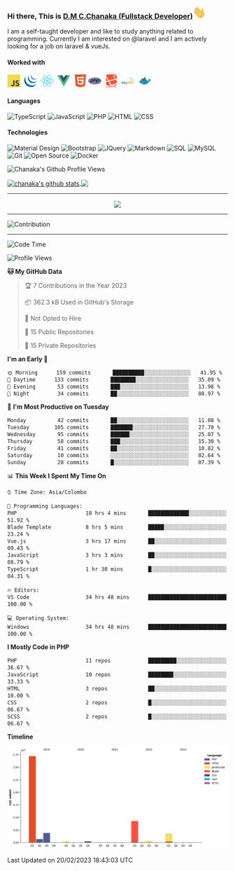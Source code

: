 <!-- ### Hi there  -->
<h3>Hi there, This is <a href="#">D.M C.Chanaka (Fullstack Developer)</a><img src="https://raw.githubusercontent.com/ABSphreak/ABSphreak/master/gifs/Hi.gif" width="30px"></h3>

<p>I am a self-taught developer and like to study anything related to programming. Currently I am interested on @laravel and I am actively looking for a job on laravel & vueJs.</p>

#### Worked with

<img width="30px" src="https://raw.githubusercontent.com/devicons/devicon/master/icons/javascript/javascript-original.svg" alt="cchanaka: Javascript" />&nbsp;
<img width="30px" src="https://raw.githubusercontent.com/devicons/devicon/master/icons/jquery/jquery-original.svg" alt="cchanaka: Jquery" />&nbsp; 
<img width="30px" src="https://raw.githubusercontent.com/devicons/devicon/master/icons/react/react-original.svg" alt="cchanaka: React" />&nbsp; 
<img width="30px" src="https://raw.githubusercontent.com/devicons/devicon/master/icons/vuejs/vuejs-original.svg" alt="cchanaka: VueJS" />&nbsp;
<img width="30px" src="https://raw.githubusercontent.com/devicons/devicon/master/icons/html5/html5-original.svg" alt="cchanaka: HTML5" /> 
<img width="30px" src="https://raw.githubusercontent.com/devicons/devicon/master/icons/php/php-original.svg" alt="cchanaka: PHP" />&nbsp;
<img width="30px" src="https://raw.githubusercontent.com/devicons/devicon/master/icons/laravel/laravel-plain-wordmark.svg" alt="cchanaka: Laravel" />&nbsp; 
<img width="30px" src="https://raw.githubusercontent.com/devicons/devicon/master/icons/mysql/mysql-original-wordmark.svg" alt="cchanaka: MySQL" />&nbsp; 
<img width="30px" src="https://raw.githubusercontent.com/devicons/devicon/master/icons/docker/docker-original.svg" alt="cchanaka: Docker" />

#### Languages

![TypeScript](https://img.shields.io/badge/-TypeScript-fff?&logo=TypeScript&logoColor=007ACC)
![JavaScript](https://img.shields.io/badge/-JavaScript-fff?&logo=JavaScript&logoColor=ddc508)
![PHP](https://img.shields.io/badge/-PHP-fff?&logo=PHP)
![HTML](https://img.shields.io/badge/-HTML-fff?&logo=HTML5)
![CSS](https://img.shields.io/badge/-CSS-fff?&logo=CSS3&logoColor=blue)

#### Technologies
![Material Design](https://img.shields.io/badge/-Material%20Design-fff?style=flat&logo=material-design&logoColor=blue)
![Bootstrap](https://img.shields.io/badge/-Bootstrap-fff?style=flat&logo=bootstrap&logoColor=563D7C)
![JQuery](https://img.shields.io/badge/-JQuery-fff?style=flat&logo=jquery&logoColor=blue)
![Markdown](https://img.shields.io/badge/-Markdown-fff?style=flat&logo=markdown&logoColor=black)
![SQL](https://img.shields.io/badge/-SQL-fff?style=flat&logo=Microsoft-SQL-Server&logoColor=blue)
![MySQL](https://img.shields.io/badge/-MySQL-fff?style=flat&logo=mysql)
![Git](https://img.shields.io/badge/-Git-fff?style=flat&logo=git)
![Open Source](https://img.shields.io/badge/-Open%20Source-fff?style=flat&logo=open-source-Initiative)
![Docker](https://img.shields.io/badge/-Docker-fff?style=flat&logo=Docker)

![Chanaka's Github Profile Views](https://komarev.com/ghpvc/?username=dmcchanaka&color=blueviolet) 

<a href="https://github.com/dmcchanaka">
    <img height="150px" align="center" src="https://github-readme-stats.vercel.app/api?username=dmcchanaka&show_icons=true&include_all_commits=true&theme=radical&line_height=27&count_private=true" alt="chanaka's github stats"/>
</a>

<a href="https://github.com/dmcchanaka">
    <img height="150px" align="center" src="https://github-readme-stats.vercel.app/api/top-langs/?username=dmcchanaka&theme=radical&layout=compact&langs_count=10" />
</a>
<hr>
<div align="center">
<a href="https://github.com/dmcchanaka">
    <img align="center" src="https://github-readme-streak-stats.herokuapp.com/?user=dmcchanaka&hide_border=true&theme=radical" />
</a>
<hr>
</div>

![Contribution](https://activity-graph.herokuapp.com/graph?username=dmcchanaka&theme=react-dark&hide_border=true&area=true&include_all_commits=true)
<hr>

<!--START_SECTION:waka-->
![Code Time](http://img.shields.io/badge/Code%20Time-1%2C397%20hrs%202%20mins-blue)

![Profile Views](http://img.shields.io/badge/Profile%20Views-22-blue)

**🐱 My GitHub Data** 

> 🏆 7 Contributions in the Year 2023
 > 
> 📦 362.3 kB Used in GitHub's Storage 
 > 
> 🚫 Not Opted to Hire
 > 
> 📜 15 Public Repositories 
 > 
> 🔑 15 Private Repositories  
 > 
**I'm an Early 🐤** 

```text
🌞 Morning      159 commits       ██████████░░░░░░░░░░░░░░░   41.95 % 
🌆 Daytime      133 commits       ████████░░░░░░░░░░░░░░░░░   35.09 % 
🌃 Evening       53 commits       ███░░░░░░░░░░░░░░░░░░░░░░   13.98 % 
🌙 Night         34 commits       ██░░░░░░░░░░░░░░░░░░░░░░░   08.97 % 

```
📅 **I'm Most Productive on Tuesday** 

```text
Monday          42 commits       ██░░░░░░░░░░░░░░░░░░░░░░░   11.08 % 
Tuesday        105 commits       ███████░░░░░░░░░░░░░░░░░░   27.70 % 
Wednesday       95 commits       ██████░░░░░░░░░░░░░░░░░░░   25.07 % 
Thursday        58 commits       ███░░░░░░░░░░░░░░░░░░░░░░   15.30 % 
Friday          41 commits       ██░░░░░░░░░░░░░░░░░░░░░░░   10.82 % 
Saturday        10 commits       ░░░░░░░░░░░░░░░░░░░░░░░░░   02.64 % 
Sunday          28 commits       █░░░░░░░░░░░░░░░░░░░░░░░░   07.39 % 

```


📊 **This Week I Spent My Time On** 

```text
⌚︎ Time Zone: Asia/Colombo

💬 Programming Languages: 
PHP                      18 hrs 4 mins       █████████████░░░░░░░░░░░░   51.92 % 
Blade Template           8 hrs 5 mins        █████░░░░░░░░░░░░░░░░░░░░   23.24 % 
Vue.js                   3 hrs 17 mins       ██░░░░░░░░░░░░░░░░░░░░░░░   09.43 % 
JavaScript               3 hrs 3 mins        ██░░░░░░░░░░░░░░░░░░░░░░░   08.79 % 
TypeScript               1 hr 30 mins        █░░░░░░░░░░░░░░░░░░░░░░░░   04.31 % 

🔥 Editors: 
VS Code                  34 hrs 48 mins      █████████████████████████   100.00 % 

💻 Operating System: 
Windows                  34 hrs 48 mins      █████████████████████████   100.00 % 

```

**I Mostly Code in PHP** 

```text
PHP                      11 repos            █████████░░░░░░░░░░░░░░░░   36.67 % 
JavaScript               10 repos            ████████░░░░░░░░░░░░░░░░░   33.33 % 
HTML                     3 repos             ██░░░░░░░░░░░░░░░░░░░░░░░   10.00 % 
CSS                      2 repos             █░░░░░░░░░░░░░░░░░░░░░░░░   06.67 % 
SCSS                     2 repos             █░░░░░░░░░░░░░░░░░░░░░░░░   06.67 % 

```


**Timeline**

![Chart not found](https://raw.githubusercontent.com/dmcchanaka/dmcchanaka/main/charts/bar_graph.png) 


 Last Updated on 20/02/2023 18:43:03 UTC
<!--END_SECTION:waka-->

